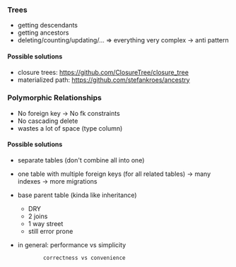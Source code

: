 ### Trees
 * getting descendants
 * getting ancestors
 * deleting/counting/updating/...
 => everything very complex -> anti pattern

#### Possible solutions
  * closure trees: https://github.com/ClosureTree/closure_tree
  * materialized path: https://github.com/stefankroes/ancestry

### Polymorphic Relationships
 * No foreign key -> No fk constraints
 * No cascading delete
 * wastes a lot of space (type column)

#### Possible solutions
   * separate tables (don't combine all into one)
   * one table with multiple foreign keys (for all related tables)
     -> many indexes
     -> more migrations
  * base parent table (kinda like inheritance)
    * DRY
    * 2 joins
    * 1 way street
    * still error prone


 * in general: performance vs simplicity
 
               correctness vs convenience
